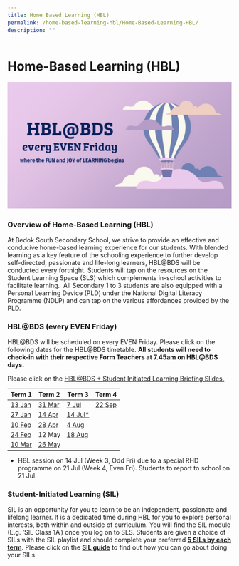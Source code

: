```yaml
---
title: Home Based Learning (HBL)
permalink: /home-based-learning-hbl/Home-Based-Learning-HBL/
description: ""
---
```

Home-Based Learning (HBL)
=========================

![](/images/HBL.png)

### Overview of Home-Based Learning (HBL)&nbsp;

At&nbsp;Bedok South Secondary School, we strive to provide an effective and conducive home-based learning experience for our students. With blended learning as a key feature of the schooling experience to further develop self-directed, passionate and life-long learners, HBL@BDS will be conducted every fortnight. Students will tap on the resources on the Student Learning Space (SLS) which complements in-school activities to facilitate learning.&nbsp;&nbsp;All Secondary 1 to 3 students are also equipped with a Personal Learning Device (PLD) under the National Digital Literacy Programme (NDLP) and can tap on the various affordances provided by the PLD.

### HBL@BDS (every EVEN Friday)

HBL@BDS will be scheduled on every EVEN Friday. Please click on the following dates for the HBL@BDS timetable.&nbsp;<b>All students will need to check-in with their respective Form Teachers at 7.45am on HBL@BDS days.</b>


Please click on the [HBL@BDS + Student Initiated Learning Briefing Slides.](/files/SILStudent%20Guide.pdf)



| <b>Term 1</b> |  <b>Term 2</b>  | <b>Term 3</b> | <b>Term 4</b>
| -------- | -------- | -------- | -------- |
| [13 Jan](/files/13Jan.pdf) |  [31 Mar](/files/31Mar.pdf)   | [7 Jul](/files/HBL/jul72023.pdf)     | [22 Sep](/files/HBL/sep222023.pdf)     |
| [27 Jan](/files/27Jan.pdf) |   [14 Apr](/files/14Apr.pdf)   | [14 Jul*](/files/HBL/jul142023.pdf)    |     |
| [10 Feb](/files/10Feb.pdf) |  [28 Apr](/files/28aprhblupdated1.pdf)  | [4 Aug]()     |     |
| [24 Feb](/files/24Feb.pdf) | 12 May    | [18 Aug](/files/HBL/aug182023.pdf)   |      |
| [10 Mar](/files/10Mar.pdf) |   [26 May](/files/26May.pdf)   |    |      |



*  HBL session on 14 Jul (Week 3, Odd Fri) due to a special RHD programme on 21 Jul (Week 4, Even Fri). Students to report to school on 21 Jul.

### Student-Initiated Learning (SIL)

SIL is an opportunity for you to learn to be an independent, passionate and lifelong learner. It is a dedicated time during HBL for you to explore personal interests, both within and outside of curriculum. You will find the SIL module (E.g. ‘SIL Class 1A’) once you log on to SLS. Students are given a choice of SILs with the SIL playlist and should complete your preferred&nbsp;<u><b>5 SILs by each term</b></u>. Please click on the&nbsp;[<b>SIL guide</b>](/files/SILStudentGuide.pdf)&nbsp;to find out how you can go about doing your SILs.